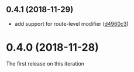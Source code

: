 ## 0.4.1 (2018-11-29)

* add support for route-level modifier ([d4960c3](https://github.com/tsukuyomi-rs/tsukuyomi/commit/d4960c302e9791a3639c74750a0ff16d5dd9fef6))

# 0.4.0 (2018-11-28)
The first release on this iteration
